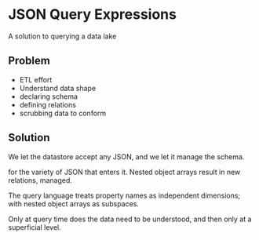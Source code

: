 # JSON Query Expressions

A solution to querying a data lake

## Problem


* ETL effort
* Understand data shape
* declaring schema
* defining relations
* scrubbing data to conform

## Solution

We let the datastore accept any JSON, and we let it manage the schema.



for the variety of JSON that enters it. Nested object arrays result in new relations, managed.  

The query language treats property names as independent dimensions; with nested object arrays as subspaces.  


 Only at query time does the data need to be understood, and then only at a superficial level.

